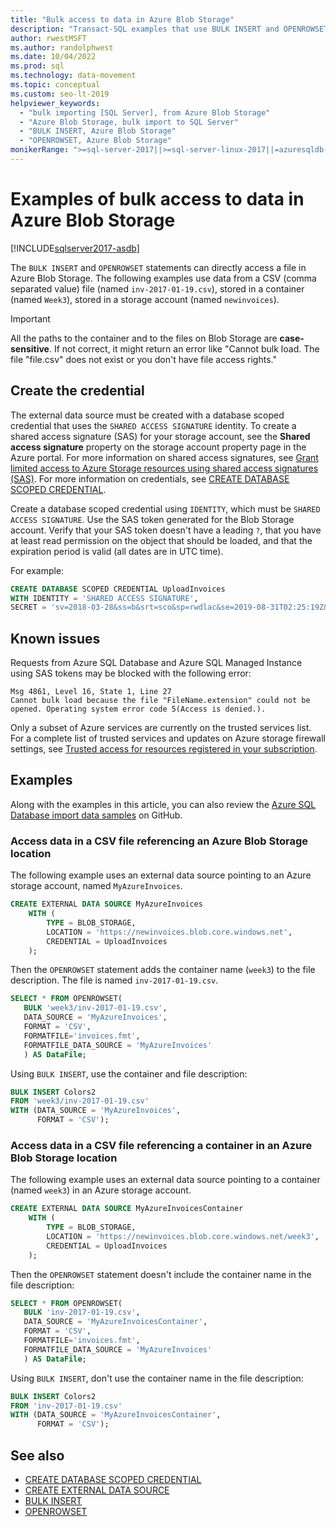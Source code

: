 ```yaml
---
title: "Bulk access to data in Azure Blob Storage"
description: "Transact-SQL examples that use BULK INSERT and OPENROWSET to access data in an Azure Blob Storage account."
author: rwestMSFT
ms.author: randolphwest
ms.date: 10/04/2022
ms.prod: sql
ms.technology: data-movement
ms.topic: conceptual
ms.custom: seo-lt-2019
helpviewer_keywords:
  - "bulk importing [SQL Server], from Azure Blob Storage"
  - "Azure Blob Storage, bulk import to SQL Server"
  - "BULK INSERT, Azure Blob Storage"
  - "OPENROWSET, Azure Blob Storage"
monikerRange: ">=sql-server-2017||>=sql-server-linux-2017||=azuresqldb-mi-current"
---
```

# Examples of bulk access to data in Azure Blob Storage

[!INCLUDE[sqlserver2017-asdb](../../includes/applies-to-version/sqlserver2017-asdb.md)]

The `BULK INSERT` and `OPENROWSET` statements can directly access a file in Azure Blob Storage. The following examples use data from a CSV (comma separated value) file (named `inv-2017-01-19.csv`), stored in a container (named `Week3`), stored in a storage account (named `newinvoices`).

> [!IMPORTANT]  
> All the paths to the container and to the files on Blob Storage are **case-sensitive**. If not correct, it might return an error like "Cannot bulk load. The file "file.csv" does not exist or you don't have file access rights."

## Create the credential

The external data source must be created with a database scoped credential that uses the `SHARED ACCESS SIGNATURE` identity. To create a shared access signature (SAS) for your storage account, see the **Shared access signature** property on the storage account property page in the Azure portal. For more information on shared access signatures, see [Grant limited access to Azure Storage resources using shared access signatures (SAS)](/azure/storage/common/storage-sas-overview). For more information on credentials, see [CREATE DATABASE SCOPED CREDENTIAL](../../t-sql/statements/create-database-scoped-credential-transact-sql.md).

Create a database scoped credential using `IDENTITY`, which must be `SHARED ACCESS SIGNATURE`. Use the SAS token generated for the Blob Storage account. Verify that your SAS token doesn't have a leading `?`, that you have at least read permission on the object that should be loaded, and that the expiration period is valid (all dates are in UTC time).

For example:

```sql
CREATE DATABASE SCOPED CREDENTIAL UploadInvoices
WITH IDENTITY = 'SHARED ACCESS SIGNATURE',
SECRET = 'sv=2018-03-28&ss=b&srt=sco&sp=rwdlac&se=2019-08-31T02:25:19Z&st=2019-07-30T18:25:19Z&spr=https&sig=KS51p%2BVnfUtLjMZtUTW1siyuyd2nlx294tL0mnmFsOk%3D';
```

## Known issues

Requests from Azure SQL Database and Azure SQL Managed Instance using SAS tokens may be blocked with the following error:

```text
Msg 4861, Level 16, State 1, Line 27
Cannot bulk load because the file "FileName.extension" could not be opened. Operating system error code 5(Access is denied.).
```

Only a subset of Azure services are currently on the trusted services list. For a complete list of trusted services and updates on Azure storage firewall settings, see [Trusted access for resources registered in your subscription](/azure/storage/common/storage-network-security?tabs=azure-portal#trusted-access-for-resources-registered-in-your-subscription).

## Examples

Along with the examples in this article, you can also review the [Azure SQL Database import data samples](https://github.com/Azure-Samples/azure-sql-db-import-data) on GitHub.

### Access data in a CSV file referencing an Azure Blob Storage location

The following example uses an external data source pointing to an Azure storage account, named `MyAzureInvoices`.

```sql
CREATE EXTERNAL DATA SOURCE MyAzureInvoices
    WITH (
        TYPE = BLOB_STORAGE,
        LOCATION = 'https://newinvoices.blob.core.windows.net',
        CREDENTIAL = UploadInvoices
    );
```

Then the `OPENROWSET` statement adds the container name (`week3`) to the file description. The file is named `inv-2017-01-19.csv`.

```sql
SELECT * FROM OPENROWSET(
   BULK 'week3/inv-2017-01-19.csv',
   DATA_SOURCE = 'MyAzureInvoices',
   FORMAT = 'CSV',
   FORMATFILE='invoices.fmt',
   FORMATFILE_DATA_SOURCE = 'MyAzureInvoices'
   ) AS DataFile;
```

Using `BULK INSERT`, use the container and file description:

```sql
BULK INSERT Colors2
FROM 'week3/inv-2017-01-19.csv'
WITH (DATA_SOURCE = 'MyAzureInvoices',
      FORMAT = 'CSV');
```

### Access data in a CSV file referencing a container in an Azure Blob Storage location

The following example uses an external data source pointing to a container (named `week3`) in an Azure storage account.

```sql
CREATE EXTERNAL DATA SOURCE MyAzureInvoicesContainer
    WITH (
        TYPE = BLOB_STORAGE,
        LOCATION = 'https://newinvoices.blob.core.windows.net/week3',
        CREDENTIAL = UploadInvoices
    );
```

Then the `OPENROWSET` statement doesn't include the container name in the file description:

```sql
SELECT * FROM OPENROWSET(
   BULK 'inv-2017-01-19.csv',
   DATA_SOURCE = 'MyAzureInvoicesContainer',
   FORMAT = 'CSV',
   FORMATFILE='invoices.fmt',
   FORMATFILE_DATA_SOURCE = 'MyAzureInvoices'
   ) AS DataFile;
```

Using `BULK INSERT`, don't use the container name in the file description:

```sql
BULK INSERT Colors2
FROM 'inv-2017-01-19.csv'
WITH (DATA_SOURCE = 'MyAzureInvoicesContainer',
      FORMAT = 'CSV');
```

## See also

- [CREATE DATABASE SCOPED CREDENTIAL](../../t-sql/statements/create-database-scoped-credential-transact-sql.md)
- [CREATE EXTERNAL DATA SOURCE](../../t-sql/statements/create-external-data-source-transact-sql.md)
- [BULK INSERT](../../t-sql/statements/bulk-insert-transact-sql.md)
- [OPENROWSET](../../t-sql/functions/openrowset-transact-sql.md)

